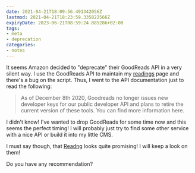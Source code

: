 ```yaml
---
date: 2021-04-21T18:09:56.491342056Z
lastmod: 2021-04-21T18:23:59.335822566Z
expiryDate: 2023-06-21T08:59:24.885286+02:00
tags:
- meta
- deprecation
categories:
- notes
---
```


It seems Amazon decided to "deprecate" their GoodReads API in a very silent way. I use the GoodReads API to maintain my [readings](/readings/) page and there's a bug on the script. Thus, I went to the API documentation just to read the following:

> As of December 8th 2020, Goodreads no longer issues new developer keys for our public developer API and plans to retire the current version of these tools. You can find more information here.

I didn't know! I've wanted to drop GoodReads for some time now and this seems the perfect timing! I will probably just try to find some other service with a nice API or build it into my little CMS.

I must say though, that [Readng](https://beta.readng.co/) looks quite promising! I will keep a look on them!

Do you have any recommendation?
